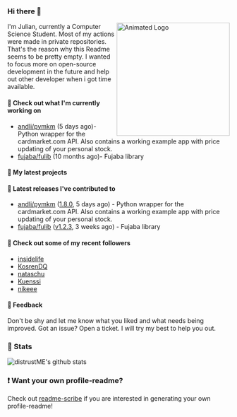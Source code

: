 ### Hi there 👋

<img align="right" src="https://github.com/distrustME/distrustME/blob/master/assets/animated-logo.gif" alt="Animated Logo" width="256" height="256" />
I'm Julian, currently a Computer Science Student. Most of my actions were made in private repositories. That's the reason why this Readme seems to be pretty empty.
I wanted to focus more on open-source development in the future and help out other developer when i got time available.

#### 👷 Check out what I'm currently working on

- [andli/pymkm](https://github.com/andli/pymkm) (5 days ago)- Python wrapper for the cardmarket.com API. Also contains a working example app with price updating of your personal stock.
- [fujaba/fulib](https://github.com/fujaba/fulib) (10 months ago)- Fujaba library

#### 🌱 My latest projects


#### 🔭 Latest releases I've contributed to

- [andli/pymkm](https://github.com/andli/pymkm) ([1.8.0](https://github.com/andli/pymkm/releases/tag/1.8.0), 5 days ago) - Python wrapper for the cardmarket.com API. Also contains a working example app with price updating of your personal stock.
- [fujaba/fulib](https://github.com/fujaba/fulib) ([v1.2.3](https://github.com/fujaba/fulib/releases/tag/v1.2.3), 3 weeks ago) - Fujaba library

#### 👯 Check out some of my recent followers

- [insidelife](https://github.com/insidelife)
- [KosrenDQ](https://github.com/KosrenDQ)
- [nataschu](https://github.com/nataschu)
- [Kuenssi](https://github.com/Kuenssi)
- [nikeee](https://github.com/nikeee)

#### 💬 Feedback
Don't be shy and let me know what you liked and what needs being improved. 
Got an issue? Open a ticket. I will try my best to help you out.

### 🔅 Stats
![distrustME's github stats](https://github-readme-stats.vercel.app/api?username=distrustME&show_icons=true&theme=dracula)

### ❗ Want your own profile-readme?
Check out [readme-scribe](https://github.com/muesli/readme-scribe) if you are interested in generating your own profile-readme!
